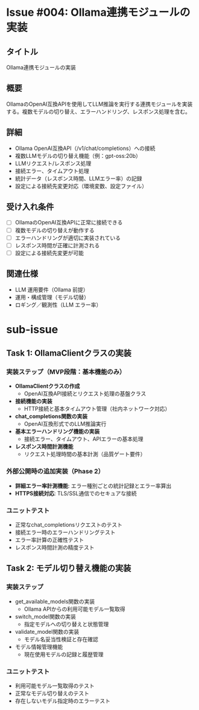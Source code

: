# Issue #004: Ollama連携モジュールの実装

## タイトル
Ollama連携モジュールの実装

## 概要
OllamaのOpenAI互換APIを使用してLLM推論を実行する連携モジュールを実装する。複数モデルの切り替え、エラーハンドリング、レスポンス処理を含む。

## 詳細
- Ollama OpenAI互換API（/v1/chat/completions）への接続
- 複数LLMモデルの切り替え機能（例：gpt-oss:20b）
- LLMリクエスト/レスポンス処理
- 接続エラー、タイムアウト処理
- 統計データ（レスポンス時間、LLMエラー率）の記録
- 設定による接続先変更対応（環境変数、設定ファイル）

## 受け入れ条件
- [ ] OllamaのOpenAI互換APIに正常に接続できる
- [ ] 複数モデルの切り替えが動作する
- [ ] エラーハンドリングが適切に実装されている
- [ ] レスポンス時間が正確に計測される
- [ ] 設定による接続先変更が可能

## 関連仕様
- LLM 運用要件（Ollama 前提）
- 運用・構成管理（モデル切替）
- ロギング／観測性（LLM エラー率）

# sub-issue

## Task 1: OllamaClientクラスの実装

### 実装ステップ（MVP段階：基本機能のみ）
- **OllamaClientクラスの作成**
  - OpenAI互換API接続とリクエスト処理の基盤クラス
- **接続機能の実装**
  - HTTP接続と基本タイムアウト管理（社内ネットワーク対応）
- **chat_completions関数の実装**
  - OpenAI互換形式でのLLM推論実行
- **基本エラーハンドリング機能の実装**
  - 接続エラー、タイムアウト、APIエラーの基本処理
- **レスポンス時間計測機能**
  - リクエスト処理時間の基本計測（品質ゲート要件）

### 外部公開時の追加実装（Phase 2）
- **詳細エラー率計測機能**: エラー種別ごとの統計記録とエラー率算出
- **HTTPS接続対応**: TLS/SSL通信でのセキュアな接続

### ユニットテスト
- 正常なchat_completionsリクエストのテスト
- 接続エラー時のエラーハンドリングテスト
- エラー率計算の正確性テスト
- レスポンス時間計測の精度テスト

## Task 2: モデル切り替え機能の実装

### 実装ステップ
- get_available_models関数の実装
  - Ollama APIからの利用可能モデル一覧取得
- switch_model関数の実装
  - 指定モデルへの切り替えと状態管理
- validate_model関数の実装
  - モデル名妥当性検証と存在確認
- モデル情報管理機能
  - 現在使用モデルの記録と履歴管理

### ユニットテスト
- 利用可能モデル一覧取得のテスト
- 正常なモデル切り替えのテスト
- 存在しないモデル指定時のエラーテスト

